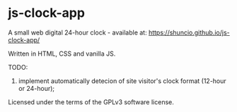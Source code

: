 # js-clock-app

A small web digital 24-hour clock - available at: https://shuncio.github.io/js-clock-app/

Written in HTML, CSS and vanilla JS.

TODO:
  1. implement automatically detecion of site visitor's clock format (12-hour or 24-hour);


Licensed under the terms of the GPLv3 software license.
